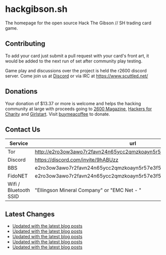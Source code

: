 # hackgibson.sh
The homepage for the open source Hack The Gibson // SH trading card game.


## Contributing

To add your card just submit a pull request with your card's front art, it would be added to the next run of set after community play testing.

Game play and discussions over the project is held the r2600 discord server. Come join us at [Discord](https://discord.com/invite/9hABUzz) or via IRC at https://www.scuttled.net/


## Donations

Your donation of $13.37 or more is welcome and helps the hacking community at large with proceeds going to [2600 Magazine](https://2600.com/), [Hackers for Charity](https://hackersforcharity.org) and [Girlstart](https://girlstart.org).  Visit [buymeacoffee](https://www.buymeacoffee.com/hackgibson.sh) to donate.


## Contact Us

Service | url
-|-
Tor | http://e2ro3ow3awo7r2favn24n65ycc2qmzkoayn5r57e3f56nvjwdcgg32ad.onion
Discord | https://discord.com/invite/9hABUzz
BBS | e2ro3ow3awo7r2favn24n65ycc2qmzkoayn5r57e3f56nvjwdcgg32ad.onion:23
FidoNET | e2ro3ow3awo7r2favn24n65ycc2qmzkoayn5r57e3f56nvjwdcgg32ad.onion:24554
Wifi / Bluetooth SSID | "Ellingson Mineral Company" or "EMC Net - <fidonet address>"

## Latest Changes
<!-- BLOG-POST-LIST:START -->
- [Updated with the latest blog posts](https://github.com/DFW2600/hackgibson.sh/commit/1bc31eb5bfe03732a128ec5216e5b391f4a5370c)
- [Updated with the latest blog posts](https://github.com/DFW2600/hackgibson.sh/commit/819d565c5599afcc54edd9c5d74aa1afb1955ccf)
- [Updated with the latest blog posts](https://github.com/DFW2600/hackgibson.sh/commit/13a9ac96c53be4b9aede427bcddffd31c9a1d71f)
- [Updated with the latest blog posts](https://github.com/DFW2600/hackgibson.sh/commit/959afa163e3f24b87f2fe0183d7e5ac719b266d7)
- [Updated with the latest blog posts](https://github.com/DFW2600/hackgibson.sh/commit/89bcf2024f8cbe1364c776fce331617ae1aa65c7)
<!-- BLOG-POST-LIST:END -->

